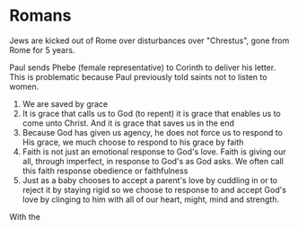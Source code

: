 # Romans

Jews are kicked out of Rome over disturbances over "Chrestus", gone from Rome for 5 years.

Paul sends Phebe (female representative) to Corinth to deliver his letter. This is problematic because Paul previously told saints not to listen to women.

1. We are saved by grace
2. It is grace that calls us to God (to repent) it is grace that enables us to come unto Christ. And it is grace that saves us in the end
3. Because God has given us agency, he does not force us to respond to His grace, we much choose to respond to his grace by faith
4. Faith is not just an emotional response to God's love. Faith is giving our all, through imperfect, in response to God's as God asks. We often call this faith response obedience or faithfulness
5. Just as a baby chooses to accept a parent's love by cuddling in or to reject it by staying rigid so we choose to response to and accept God's love by clinging to him with all of our heart, might, mind and strength.

With the 
